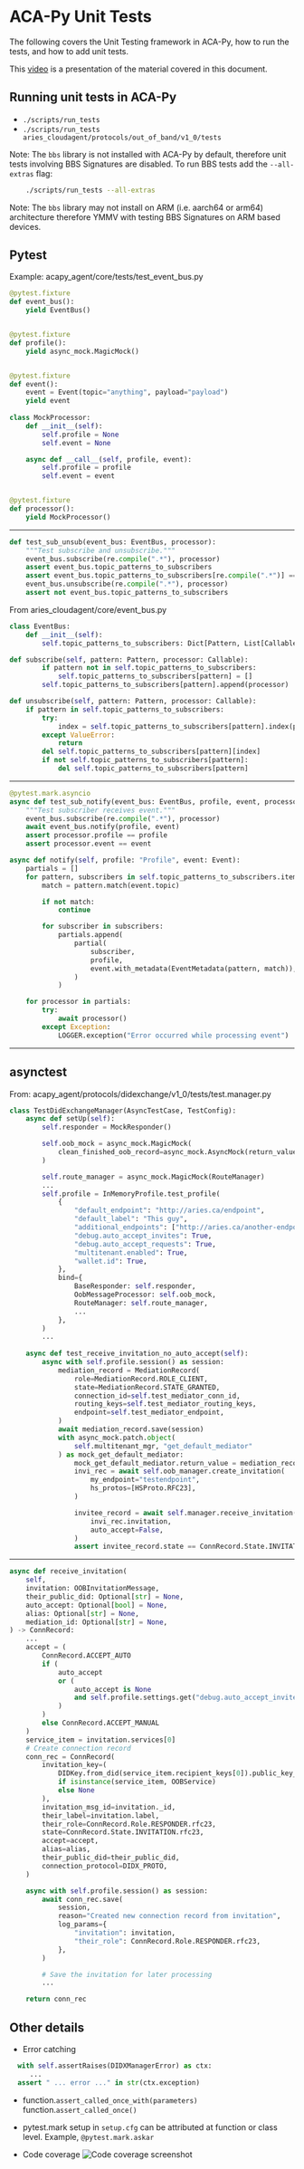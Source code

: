 # ACA-Py Unit Tests

The following covers the Unit Testing framework in ACA-Py, how to run the tests, and how to add unit tests.

This [video](https://youtu.be/yJ6LpAiVNFM) is a presentation of the material covered in this document.

## Running unit tests in ACA-Py

- `./scripts/run_tests`
- `./scripts/run_tests aries_cloudagent/protocols/out_of_band/v1_0/tests`

Note: The `bbs` library is not installed with ACA-Py by default, therefore unit tests involving BBS Signatures are disabled. To run BBS tests add the `--all-extras` flag:

```bash
    ./scripts/run_tests --all-extras
```

Note: The `bbs` library may not install on ARM (i.e. aarch64 or  arm64) architecture therefore YMMV with testing BBS Signatures on ARM based devices.

## Pytest

Example: acapy_agent/core/tests/test_event_bus.py

```python
@pytest.fixture
def event_bus():
    yield EventBus()


@pytest.fixture
def profile():
    yield async_mock.MagicMock()


@pytest.fixture
def event():
    event = Event(topic="anything", payload="payload")
    yield event
    
class MockProcessor:
    def __init__(self):
        self.profile = None
        self.event = None

    async def __call__(self, profile, event):
        self.profile = profile
        self.event = event


@pytest.fixture
def processor():
    yield MockProcessor()
```

---

```python
def test_sub_unsub(event_bus: EventBus, processor):
    """Test subscribe and unsubscribe."""
    event_bus.subscribe(re.compile(".*"), processor)
    assert event_bus.topic_patterns_to_subscribers
    assert event_bus.topic_patterns_to_subscribers[re.compile(".*")] == [processor]
    event_bus.unsubscribe(re.compile(".*"), processor)
    assert not event_bus.topic_patterns_to_subscribers
```

From aries_cloudagent/core/event_bus.py

```python
class EventBus:
    def __init__(self):
        self.topic_patterns_to_subscribers: Dict[Pattern, List[Callable]] = {}

def subscribe(self, pattern: Pattern, processor: Callable):
        if pattern not in self.topic_patterns_to_subscribers:
            self.topic_patterns_to_subscribers[pattern] = []
        self.topic_patterns_to_subscribers[pattern].append(processor)

def unsubscribe(self, pattern: Pattern, processor: Callable):
    if pattern in self.topic_patterns_to_subscribers:
        try:
            index = self.topic_patterns_to_subscribers[pattern].index(processor)
        except ValueError:
            return
        del self.topic_patterns_to_subscribers[pattern][index]
        if not self.topic_patterns_to_subscribers[pattern]:
            del self.topic_patterns_to_subscribers[pattern]
```

---

```python
@pytest.mark.asyncio
async def test_sub_notify(event_bus: EventBus, profile, event, processor):
    """Test subscriber receives event."""
    event_bus.subscribe(re.compile(".*"), processor)
    await event_bus.notify(profile, event)
    assert processor.profile == profile
    assert processor.event == event
```

```python
async def notify(self, profile: "Profile", event: Event):
    partials = []
    for pattern, subscribers in self.topic_patterns_to_subscribers.items():
        match = pattern.match(event.topic)

        if not match:
            continue

        for subscriber in subscribers:
            partials.append(
                partial(
                    subscriber,
                    profile,
                    event.with_metadata(EventMetadata(pattern, match)),
                )
            )

    for processor in partials:
        try:
            await processor()
        except Exception:
            LOGGER.exception("Error occurred while processing event")
```

---

## asynctest

From: acapy_agent/protocols/didexchange/v1_0/tests/test.manager.py

```python
class TestDidExchangeManager(AsyncTestCase, TestConfig):
    async def setUp(self):
        self.responder = MockResponder()

        self.oob_mock = async_mock.MagicMock(
            clean_finished_oob_record=async_mock.AsyncMock(return_value=None)
        )

        self.route_manager = async_mock.MagicMock(RouteManager)
        ...
        self.profile = InMemoryProfile.test_profile(
            {
                "default_endpoint": "http://aries.ca/endpoint",
                "default_label": "This guy",
                "additional_endpoints": ["http://aries.ca/another-endpoint"],
                "debug.auto_accept_invites": True,
                "debug.auto_accept_requests": True,
                "multitenant.enabled": True,
                "wallet.id": True,
            },
            bind={
                BaseResponder: self.responder,
                OobMessageProcessor: self.oob_mock,
                RouteManager: self.route_manager,
                ...
            },
        )
        ...
        
    async def test_receive_invitation_no_auto_accept(self):
        async with self.profile.session() as session:
            mediation_record = MediationRecord(
                role=MediationRecord.ROLE_CLIENT,
                state=MediationRecord.STATE_GRANTED,
                connection_id=self.test_mediator_conn_id,
                routing_keys=self.test_mediator_routing_keys,
                endpoint=self.test_mediator_endpoint,
            )
            await mediation_record.save(session)
            with async_mock.patch.object(
                self.multitenant_mgr, "get_default_mediator"
            ) as mock_get_default_mediator:
                mock_get_default_mediator.return_value = mediation_record
                invi_rec = await self.oob_manager.create_invitation(
                    my_endpoint="testendpoint",
                    hs_protos=[HSProto.RFC23],
                )

                invitee_record = await self.manager.receive_invitation(
                    invi_rec.invitation,
                    auto_accept=False,
                )
                assert invitee_record.state == ConnRecord.State.INVITATION.rfc23
```

---

```python
async def receive_invitation(
    self,
    invitation: OOBInvitationMessage,
    their_public_did: Optional[str] = None,
    auto_accept: Optional[bool] = None,
    alias: Optional[str] = None,
    mediation_id: Optional[str] = None,
) -> ConnRecord:
    ...
    accept = (
        ConnRecord.ACCEPT_AUTO
        if (
            auto_accept
            or (
                auto_accept is None
                and self.profile.settings.get("debug.auto_accept_invites")
            )
        )
        else ConnRecord.ACCEPT_MANUAL
    )
    service_item = invitation.services[0]
    # Create connection record
    conn_rec = ConnRecord(
        invitation_key=(
            DIDKey.from_did(service_item.recipient_keys[0]).public_key_b58
            if isinstance(service_item, OOBService)
            else None
        ),
        invitation_msg_id=invitation._id,
        their_label=invitation.label,
        their_role=ConnRecord.Role.RESPONDER.rfc23,
        state=ConnRecord.State.INVITATION.rfc23,
        accept=accept,
        alias=alias,
        their_public_did=their_public_did,
        connection_protocol=DIDX_PROTO,
    )

    async with self.profile.session() as session:
        await conn_rec.save(
            session,
            reason="Created new connection record from invitation",
            log_params={
                "invitation": invitation,
                "their_role": ConnRecord.Role.RESPONDER.rfc23,
            },
        )

        # Save the invitation for later processing
        ...

    return conn_rec
```

## Other details

- Error catching

```python
  with self.assertRaises(DIDXManagerError) as ctx:
     ...
  assert " ... error ..." in str(ctx.exception)
```
  
- function.`assert_called_once_with(parameters)`
  function.`assert_called_once()`
  
- pytest.mark setup in `setup.cfg`
  can be attributed at function or class level. Example, `@pytest.mark.askar`
  
- Code coverage
  ![Code coverage screenshot](https://i.imgur.com/VhNYcje.png)
